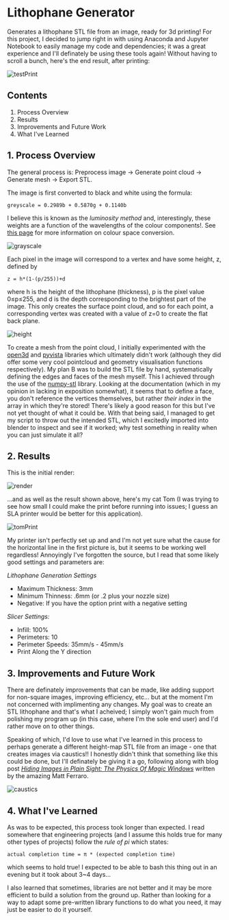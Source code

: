 # Lithophane Generator
Generates a lithophane STL file from an image, ready for 3d printing! For this project, I decided to jump right in with using Anaconda and Jupyter Notebook to easily manage my code and dependencies; it was a great experience and I'll definately be using these tools again! Without having to scroll a bunch, here's the end result, after printing: 

![testPrint](/images/test_print.jpg)

## Contents
1. Process Overview
2. Results
3. Improvements and Future Work
4. What I've Learned

## 1. Process Overview
The general process is: Preprocess image → Generate point cloud → Generate mesh → Export STL.

The image is first converted to black and white using the formula:
```
greyscale = 0.2989b + 0.5870g + 0.1140b
```
I believe this is known as the *luminosity method* and, interestingly, these weights are a function of the wavelengths of the colour components!. See [this page](https://www.dynamsoft.com/blog/insights/image-processing/image-processing-101-color-space-conversion/) for more information on colour space conversion.

![grayscale](/images/grayscale_output.png)

Each pixel in the image will correspond to a vertex and have some height, z, defined by
```
z = h*(1-(p/255))+d
```
where h is the height of the lithophane (thickness), p is the pixel value 0≤p≤255, and d is the depth corresponding to the brightest part of the image. This only creates the surface point cloud, and so for each point, a corresponding vertex was created with a value of z=0 to create the flat back plane. 

![height](/images/height_output.png)

To create a mesh from the point cloud, I initially experimented with the [open3d](https://pypi.org/project/open3d/) and [pyvista](https://docs.pyvista.org/) libraries which ultimately didn't work (although they did offer some very cool pointcloud and geometry visualisation functions respectively). My plan B was to build the STL file by hand, systematically defining the edges and faces of the mesh myself. This I achieved through the use of the [numpy-stl](https://pypi.org/project/numpy-stl/) library. Looking at the documentation (which in my opinion in lacking in exposition somewhat), it seems that to define a face, you don't reference the vertices themselves, but rather *their index* in the array in which they're stored! There's likely a good reason for this but I've not yet thought of what it could be. With that being said, I managed to get my script to throw out the intended STL, which I excitedly imported into blender to inspect and see if it worked; why test something in reality when you can just simulate it all?
## 2. Results
This is the initial render:

![render](/images/render.png)

...and as well as the result shown above, here's my cat Tom (I was trying to see how small I could make the print before running into issues; I guess an SLA printer would be better for this application).

![tomPrint](/images/tom_print.jpg)

My printer isn't perfectly set up and and I'm not yet sure what the cause for the horizontal line in the first picture is, but it seems to be working well regardless! Annoyingly I've forgotten the source, but I read that some likely good settings and parameters are:

*Lithophane Generation Settings*
* Maximum Thickness: 3mm
* Minimum Thinness: .6mm (or .2 plus your nozzle size)
* Negative: If you have the option print with a negative setting

*Slicer Settings:*
* Infill: 100%
* Perimeters: 10
* Perimeter Speeds: 35mm/s - 45mm/s
* Print Along the Y direction

## 3. Improvements and Future Work
There are definately improvements that can be made, like adding support for non-square images, improving efficiency, etc... but at the moment I'm not concerned with implimenting any changes. My goal was to create an STL lithophane and that's what I acheived; I simply won't gain much from polishing my program up (in this case, where I'm the sole end user) and I'd rather move on to other things.

Speaking of which, I'd love to use what I've learned in this process to perhaps generate a different height-map STL file from an image - one that creates images via caustics!! I honestly didn't think that something like this could be done, but I'll definately be giving it a go, following along with blog post [*Hiding Images in Plain Sight: The Physics Of Magic Windows*](https://mattferraro.dev/posts/caustics-engineering) written by the amazing Matt Ferraro. 

![caustics](/images/caustics.png)

## 4. What I've Learned
As was to be expected, this process took longer than expected. I read somewhere that engineering projects (and I assume this holds true for many other types of projects) follow the *rule of pi* which states:
```
actual completion time = π * (expected completion time)
```
which seems to hold true! I expected to be able to bash this thing out in an evening but it took about 3~4 days...

I also learned that sometimes, libraries are not better and it may be more efficient to build a solution from the ground up. Rather than looking for a way to adapt some pre-written library functions to do what you need, it may just be easier to do it yourself. 
